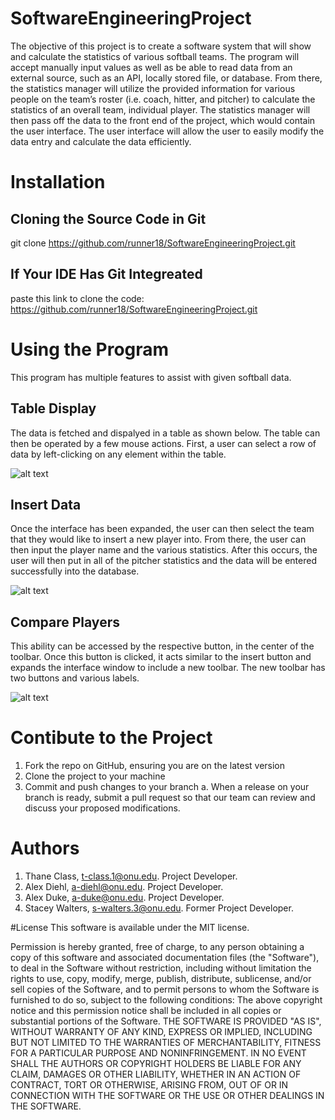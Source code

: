 # SoftwareEngineeringProject
The objective of this project is to create a software system that will show and calculate the statistics of various softball teams. The program will accept manually input values as well as be able to read data from an external source, such as an API, locally stored file, or database. From there, the statistics manager will utilize the provided information for various people on the team’s roster (i.e. coach, hitter, and pitcher) to calculate the statistics of an overall team, individual player. The statistics manager will then pass off the data to the front end of the project, which would contain the user interface. The user interface will allow the user to easily modify the data entry and calculate the data efficiently.

# Installation

## Cloning the Source Code in Git
git clone https://github.com/runner18/SoftwareEngineeringProject.git

## If Your IDE Has Git Integreated
paste this link to clone the code: https://github.com/runner18/SoftwareEngineeringProject.git

# Using the Program
This program has multiple features to assist with given softball data.

## Table Display
The data is fetched and dispalyed in a table as shown below. The table can then be operated by a few mouse actions. First, a user can select a row of data by left-clicking on any element within the table.

![alt text](https://i.imgur.com/CJ0fRwW.png)

## Insert Data
Once the interface has been expanded, the user can then select the team that they would like to insert a new player into. From there, the user can then input the player name and the various statistics. After this occurs, the user will then put in all of the pitcher statistics and the data will be entered successfully into the database. 

![alt text](https://i.imgur.com/X1q2ehA.png)

## Compare Players
This ability can be accessed by the respective button, in the center of the toolbar. Once this button is clicked, it acts similar to the insert button and expands the interface window to include a new toolbar. The new toolbar has two buttons and various labels.

![alt text](https://i.imgur.com/fUmb0hY.png)

# Contibute to the Project
1. Fork the repo on GitHub, ensuring you are on the latest version
2. Clone the project to your machine
3. Commit and push changes to your branch
   a. When a release on your branch is ready, submit a pull request so that our team can review and discuss your proposed modifications.

# Authors
1. Thane Class, t-class.1@onu.edu. Project Developer.
2. Alex Diehl, a-diehl@onu.edu. Project Developer.
3. Alex Duke, a-duke@onu.edu. Project Developer.
4. Stacey Walters, s-walters.3@onu.edu. Former Project Developer.

#License
This software is available under the MIT license.

Permission is hereby granted, free of charge, to any person obtaining a copy of this software and associated documentation files (the "Software"), to deal in the Software without restriction, including without limitation the rights to use, copy, modify, merge, publish, distribute, sublicense, and/or sell copies of the Software, and to permit persons to whom the Software is furnished to do so, subject to the following conditions:
The above copyright notice and this permission notice shall be included in all copies or substantial portions of the Software.
THE SOFTWARE IS PROVIDED "AS IS", WITHOUT WARRANTY OF ANY KIND, EXPRESS OR IMPLIED, INCLUDING BUT NOT LIMITED TO THE WARRANTIES OF MERCHANTABILITY, FITNESS FOR A PARTICULAR PURPOSE AND NONINFRINGEMENT. IN NO EVENT SHALL THE AUTHORS OR COPYRIGHT HOLDERS BE LIABLE FOR ANY CLAIM, DAMAGES OR OTHER LIABILITY, WHETHER IN AN ACTION OF CONTRACT, TORT OR OTHERWISE, ARISING FROM, OUT OF OR IN CONNECTION WITH THE SOFTWARE OR THE USE OR OTHER DEALINGS IN THE SOFTWARE.
